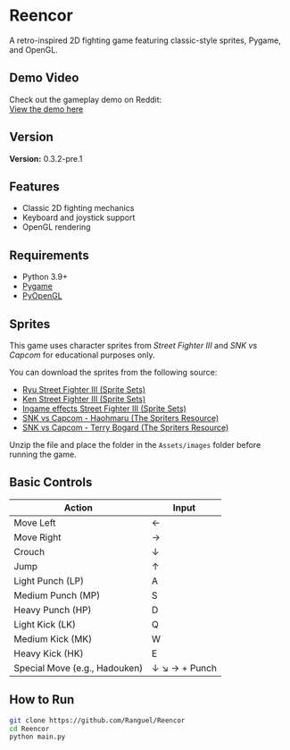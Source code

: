 # Reencor
 
A retro-inspired 2D fighting game featuring classic-style sprites, Pygame, and OpenGL.

## Demo Video

Check out the gameplay demo on Reddit:  
[View the demo here](https://www.reddit.com/r/pygame/comments/1ksj3po/just_added_combo_trials_mode_to_my_fighting_game/?utm_source=share&utm_medium=web3x&utm_name=web3xcss&utm_term=1&utm_content=share_button)

## Version

**Version:** 0.3.2-pre.1

## Features

- Classic 2D fighting mechanics
- Keyboard and joystick support
- OpenGL rendering

## Requirements

- Python 3.9+
- [Pygame](https://www.pygame.org/)
- [PyOpenGL](http://pyopengl.sourceforge.net/)

## Sprites

This game uses character sprites from *Street Fighter III* and *SNK vs Capcom* for educational purposes only.

You can download the sprites from the following source:

- [Ryu Street Fighter III (Sprite Sets)](https://www.nowak.ca/zweifuss/all/02_Ryu.zip)
- [Ken Street Fighter III (Sprite Sets)](https://www.nowak.ca/zweifuss/all/11_Ken.zip)
- [Ingame effects Street Fighter III (Sprite Sets)](https://www.justnopoint.com/zweifuss/all/22_Ingame%20Effects.zip)
- [SNK vs Capcom - Haohmaru (The Spriters Resource)](https://www.spriters-resource.com/download/42408/)
- [SNK vs Capcom - Terry Bogard (The Spriters Resource)](https://www.spriters-resource.com/download/42433/)

Unzip the file and place the folder in the `Assets/images` folder before running the game.

## Basic Controls

| Action              | Input                    |
|---------------------|--------------------------|
| Move Left           | ←                        |
| Move Right          | →                        |
| Crouch              | ↓                        |
| Jump                | ↑                        |
| Light Punch (LP)    | A                        |
| Medium Punch (MP)   | S                        |
| Heavy Punch (HP)    | D                        |
| Light Kick (LK)     | Q                        |
| Medium Kick (MK)    | W                        |
| Heavy Kick (HK)     | E                        |
| Special Move (e.g., Hadouken) | ↓ ↘ → + Punch |

## How to Run

```bash
git clone https://github.com/Ranguel/Reencor
cd Reencor
python main.py
